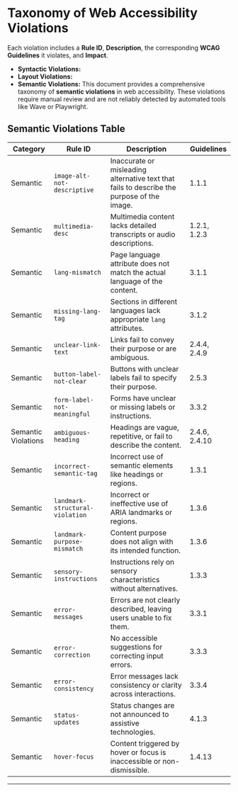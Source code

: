 # Taxonomy of Web Accessibility Violations

Each violation includes a **Rule ID**, **Description**, the corresponding **WCAG Guidelines** it violates, and **Impact**.

- **Syntactic Violations:**
- **Layout Violations:**
- **Semantic Violations:** This document provides a comprehensive taxonomy of **semantic violations** in web accessibility. These violations require manual review and are not reliably detected by automated tools like Wave or Playwright. 

## Semantic Violations Table

| **Category**           | **Rule ID**           | **Description**                                                                                       | **Guidelines**    |  
|-------------------------|-----------------------|-------------------------------------------------------------------------------------------------------|-------------------|
| Semantic      | `image-alt-not-descriptive`      | Inaccurate or misleading alternative text that fails to describe the purpose of the image.            | 1.1.1             |
| Semantic      | `multimedia-desc`    | Multimedia content lacks detailed transcripts or audio descriptions.                                  | 1.2.1, 1.2.3      |
| Semantic      | `lang-mismatch`      | Page language attribute does not match the actual language of the content.                            | 3.1.1             |
| Semantic      | `missing-lang-tag`   | Sections in different languages lack appropriate `lang` attributes.                                   | 3.1.2             |
| Semantic      | `unclear-link-text`  | Links fail to convey their purpose or are ambiguous.                                                  | 2.4.4, 2.4.9      |
| Semantic      | `button-label-not-clear`       | Buttons with unclear labels fail to specify their purpose.                                            | 2.5.3             |
| Semantic      | `form-label-not-meaningful`         | Forms have unclear or missing labels or instructions.                                                 | 3.3.2           
| Semantic Violations     | `ambiguous-heading`  | Headings are vague, repetitive, or fail to describe the content.                                      | 2.4.6, 2.4.10     |
| Semantic      | `incorrect-semantic-tag`    | Incorrect use of semantic elements like headings or regions.                                          | 1.3.1             |
| Semantic      | `landmark-structural-violation`    | Incorrect or ineffective use of ARIA landmarks or regions.                                            | 1.3.6           |
| Semantic      | `landmark-purpose-mismatch` | Content purpose does not align with its intended function.                                            | 1.3.6             |
| Semantic      | `sensory-instructions`| Instructions rely on sensory characteristics without alternatives.                                    | 1.3.3             |
| Semantic      | `error-messages`     | Errors are not clearly described, leaving users unable to fix them.                                   | 3.3.1             |
| Semantic      | `error-correction`   | No accessible suggestions for correcting input errors.                                                | 3.3.3             |
| Semantic      | `error-consistency`  | Error messages lack consistency or clarity across interactions.                                       | 3.3.4             |
| Semantic      | `status-updates`     | Status changes are not announced to assistive technologies.                                           | 4.1.3             |
| Semantic      | `hover-focus`        | Content triggered by hover or focus is inaccessible or non-dismissible.                               | 1.4.13            |

---

